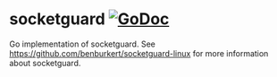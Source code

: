 # socketguard [![GoDoc](https://godoc.org/github.com/benburkert/socketguard-go?status.svg)](https://godoc.org/github.com/benburkert/socketguard-go)

Go implementation of socketguard. See https://github.com/benburkert/socketguard-linux for more information about socketguard.

